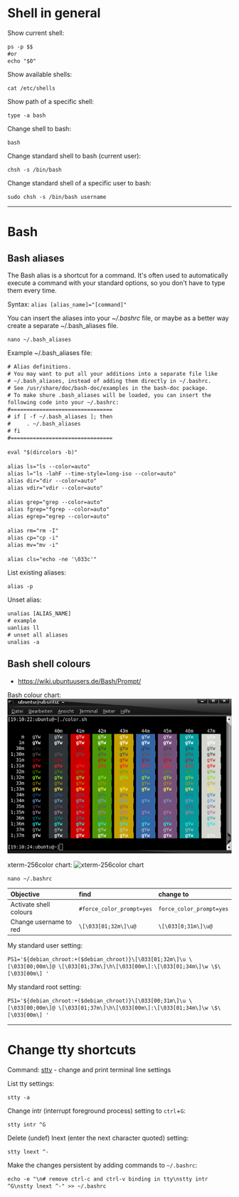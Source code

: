 # Shell in general

Show current shell:

```shell
ps -p $$
#or
echo "$0"
```

Show available shells:

```shell
cat /etc/shells
```

Show path of a specific shell:

```shell
type -a bash
```

Change shell to bash:

```shell
bash
```

Change standard shell to bash (current user):

```shell
chsh -s /bin/bash
```

Change standard shell of a specific user to bash:

```shell
sudo chsh -s /bin/bash username
```

--------------------

# Bash

## Bash aliases

The Bash alias is a shortcut for a command. It's often used to automatically execute a command with your standard options, so you don't have to type them every time.  

Syntax: `alias [alias_name]="[command]"`

You can insert the aliases into your _~/.bashrc_ file, or maybe as a better way create a separate ~/.bash_aliases file.  

```shell
nano ~/.bash_aliases
```  

Example ~/.bash_aliases file:

```text
# Alias definitions.
# You may want to put all your additions into a separate file like
# ~/.bash_aliases, instead of adding them directly in ~/.bashrc.
# See /usr/share/doc/bash-doc/examples in the bash-doc package.
# To make shure .bash_aliases will be loaded, you can insert the following code into your ~/.bashrc:
#================================
# if [ -f ~/.bash_aliases ]; then
#     . ~/.bash_aliases
# fi
#================================

eval "$(dircolors -b)"

alias ls="ls --color=auto"
alias l="ls -lahF --time-style=long-iso --color=auto"
alias dir="dir --color=auto"
alias vdir="vdir --color=auto"

alias grep="grep --color=auto"
alias fgrep="fgrep --color=auto"
alias egrep="egrep --color=auto"

alias rm="rm -I"
alias cp="cp -i"
alias mv="mv -i"

alias cls="echo -ne '\033c'"
```  

List existing aliases:

```shell
alias -p
```

Unset alias:

```shell
unalias [ALIAS_NAME]
# example
uanlias ll
# unset all aliases
unalias -a
```  

## Bash shell colours

- https://wiki.ubuntuusers.de/Bash/Prompt/  

Bash colour chart:  
![Bash Colour Chart](../zz_rss/bash-color-chart.png)

xterm-256color chart: 
![xterm-256color chart](https://upload.wikimedia.org/wikipedia/commons/1/15/Xterm_256color_chart.svg)


```shell
nano ~/.bashrc
```  

| Objective | find | change to |
|:---------|:---------|:----------|
| Activate shell colours | `#force_color_prompt=yes` | `force_color_prompt=yes`|
| Change username to red | `\[\033[01;32m\]\u@` | `\[\033[0;31m\]\u@` |

My standard user setting:  
```shell
PS1='${debian_chroot:+($debian_chroot)}\[\033[01;32m\]\u \[\033[00;00m\]@ \[\033[01;37m\]\h\[\033[00m\]:\[\033[01;34m\]\w \$\[\033[00m\] '
``` 

My standard root setting:  
```shell
PS1='${debian_chroot:+($debian_chroot)}\[\033[00;31m\]\u \[\033[00;00m\]@ \[\033[01;37m\]\h\[\033[00m\]:\[\033[01;34m\]\w \$\[\033[00m\] '
``` 

--------------------

# Change tty shortcuts 

Command: [stty](https://manpages.debian.org/bullseye/coreutils/stty.1.en.html) - change and print terminal line settings

List tty settings:  
```shell
stty -a
```  

Change intr (interrupt foreground process) setting to `ctrl`+`G`:  
```shell
stty intr ^G
```  

Delete (undef) lnext (enter the next character quoted) setting:  
```shell
stty lnext ^-
```  

Make the changes persistent by adding commands to `~/.bashrc`:  
```shell
echo -e "\n# remove ctrl-c and ctrl-v binding in tty\nstty intr ^G\nstty lnext ^-" >> ~/.bashrc
```  
